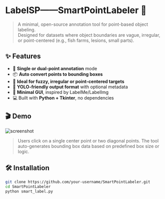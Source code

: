 # LabelSP——SmartPointLabeler 🧷

> A minimal, open-source annotation tool for point-based object labeling.  
> Designed for datasets where object boundaries are vague, irregular, or point-centered (e.g., fish farms, lesions, small parts).

## ✨ Features

- 🔹 **Single or dual-point annotation** mode
- 📦 **Auto convert points to bounding boxes**
- 🧠 **Ideal for fuzzy, irregular or point-centered targets**
- 📄 **YOLO-friendly output format** with optional metadata
- 🎨 **Minimal GUI**, inspired by LabelMe/LabelImg
- 💻 Built with **Python + Tkinter**, no dependencies

## 🎬 Demo

![screenshot](./assets/demo_ui.gif)

> Users click on a single center point or two diagonal points. The tool auto-generates bounding box data based on predefined box size or logic.

## 🛠️ Installation

```bash
git clone https://github.com/your-username/SmartPointLabeler.git
cd SmartPointLabeler
python smart_label.py

